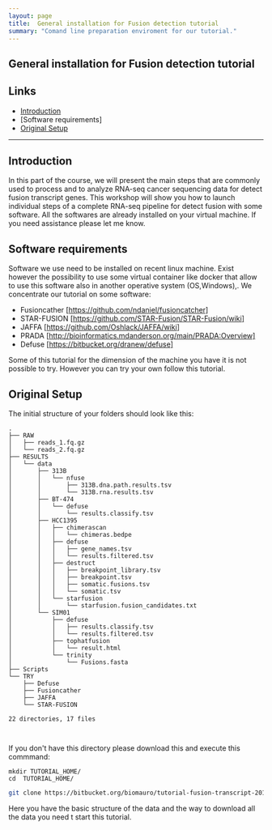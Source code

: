 ```yaml
---
layout: page
title:  General installation for Fusion detection tutorial
summary: "Comand line preparation enviroment for our tutorial."
---
```

##  General installation for Fusion detection tutorial
## Links

* [Introduction  ]()
* [Software requirements]
* [Original Setup]()

  
___
##  Introduction


In this part of the course, we will present the main steps that are commonly used to process and to analyze RNA-seq cancer sequencing data for detect fusion transcript genes.
This workshop will show you how to launch individual steps of a complete RNA-seq pipeline for detect fusion with some software.
All the softwares are already installed on your virtual machine. If you need assistance please let  me know.

## Software requirements

Software we use need to be installed on recent linux machine. Exist however the possibility to use some virtual container like docker that allow to use this software also in another operative system (OS,Windows),.
We concentrate our tutorial on some  software:

- Fusioncather [https://github.com/ndaniel/fusioncatcher]
- STAR-FUSION [https://github.com/STAR-Fusion/STAR-Fusion/wiki]
- JAFFA [https://github.com/Oshlack/JAFFA/wiki]
- PRADA [http://bioinformatics.mdanderson.org/main/PRADA:Overview]
- Defuse [https://bitbucket.org/dranew/defuse]

Some  of this tutorial for the dimension of the machine you have it is not possible to try. However you can try your own follow this tutorial.

## Original Setup

The initial structure of your folders should look like this:
```
.
├── RAW
│   ├── reads_1.fq.gz
│   └── reads_2.fq.gz
├── RESULTS
│   └── data
│       ├── 313B
│       │   └── nfuse
│       │       ├── 313B.dna.path.results.tsv
│       │       └── 313B.rna.results.tsv
│       ├── BT-474
│       │   └── defuse
│       │       └── results.classify.tsv
│       ├── HCC1395
│       │   ├── chimerascan
│       │   │   └── chimeras.bedpe
│       │   ├── defuse
│       │   │   ├── gene_names.tsv
│       │   │   └── results.filtered.tsv
│       │   ├── destruct
│       │   │   ├── breakpoint_library.tsv
│       │   │   ├── breakpoint.tsv
│       │   │   ├── somatic.fusions.tsv
│       │   │   └── somatic.tsv
│       │   └── starfusion
│       │       └── starfusion.fusion_candidates.txt
│       └── SIM01
│           ├── defuse
│           │   ├── results.classify.tsv
│           │   └── results.filtered.tsv
│           ├── tophatfusion
│           │   └── result.html
│           └── trinity
│               └── Fusions.fasta
├── Scripts
└── TRY
    ├── Defuse
    ├── Fusioncather
    ├── JAFFA
    └── STAR-FUSION

22 directories, 17 files



```

If you don't have this directory please download this and  execute this commmand:


```{.bash}
mkdir TUTORIAL_HOME/
cd  TUTORIAL_HOME/
```

```{.bash
git clone https://bitbucket.org/biomauro/tutorial-fusion-transcript-2017
```
Here you have the basic structure of the data and the way to download all the data you need t start this tutorial.




